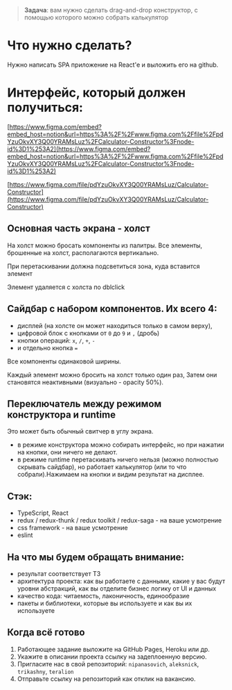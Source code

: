 > **Задача**: вам нужно сделать drag-and-drop конструктор, с помощью которого можно собрать калькулятор

# Что нужно сделать?

Нужно написать SPA приложение на React'e и выложить его на github.

# Интерфейс, который должен получиться:

[https://www.figma.com/embed?embed_host=notion&url=https%3A%2F%2Fwww.figma.com%2Ffile%2FpdYzuOkvXY3Q00YRAMsLuz%2FCalculator-Constructor%3Fnode-id%3D1%253A2](https://www.figma.com/embed?embed_host=notion&url=https%3A%2F%2Fwww.figma.com%2Ffile%2FpdYzuOkvXY3Q00YRAMsLuz%2FCalculator-Constructor%3Fnode-id%3D1%253A2)

[https://www.figma.com/file/pdYzuOkvXY3Q00YRAMsLuz/Calculator-Constructor](https://www.figma.com/file/pdYzuOkvXY3Q00YRAMsLuz/Calculator-Constructor)

## **Основная часть экрана - холст**

На холст можно бросать компоненты из палитры. Все элементы, брошенные на холст, располагаются вертикально.

При перетаскивании должна подсветиться зона, куда вставится элемент

Элемент удаляется с холста по dblclick

## **Сайдбар с набором компонентов**. Их всего 4:

- дисплей (на холсте он может находиться только в самом верху),
- цифровой блок с кнопками от `0` до `9` и `,` (дробь)
- кнопки операций: `x`, `/`, `+`, `-`
- и отдельно кнопка `=`

Все компоненты одинаковой ширины.

Каждый элемент можно бросить на холст только один раз, Затем они становятся неактивными (визуально - opacity 50%).

## **Переключатель** между режимом конструктора и runtime

Это может быть обычный свитчер в углу экрана.

- в режиме конструктора можно собирать интерфейс, но при нажатии на кнопки, они ничего не делают.
- в режиме runtime перетаскивать ничего нельзя (можно полностью скрывать сайдбар), но работает калькулятор (или то что собрали).Нажимаем на кнопки и видим результат на дисплее.

## Стэк:

- TypeScript, React
- redux / redux-thunk / redux toolkit / redux-saga - на ваше усмотрение
- css framework - на ваше усмотрение
- eslint

## На что мы будем обращать внимание:

- результат соответствует ТЗ
- архитектура проекта: как вы работаете с данными, какие у вас будут уровни абстракций, как вы отделите бизнес логику от UI и данных
- качество кода: читаемость, лаконичность, единообразие
- пакеты и библиотеки, которые вы используете и как вы их используете

## **Когда всё готово**

1. Работающее задание выложите на GitHub Pages, Heroku или др.
2. Укажите в описании проекта ссылку на задеплоенную версию.
3. Пригласите нас в свой репозиторий: `nipanasovich`, `aleksnick`, `trikashny`, `teralion`
4. Отправьте ссылку на репозиторий как отклик на вакансию.
